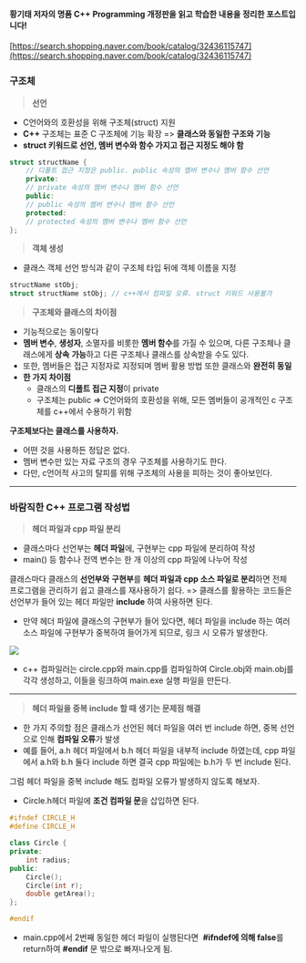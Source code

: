 
#### **황기태 저자의 **명품 C++ Programming 개정판을 읽고 학습한 내용을 정리한 포스트입니다!****

[https://search.shopping.naver.com/book/catalog/32436115747](https://search.shopping.naver.com/book/catalog/32436115747)

### **구조체**

> **선언**

- C언어와의 호환성을 위해 구조체(struct) 지원
- **C++** 구조체는 표준 C 구조체에 기능 확장 => **클래스와 동일한 구조와 기능**
- **struct 키워드로 선언, 멤버 변수와 함수 가지고 접근 지정도 해야 함**

```cpp
struct structName {
    // 디폴트 접근 지정은 public. public 속성의 멤버 변수나 멤버 함수 선언
    private:
    // private 속성의 멤버 변수나 멤버 함수 선언
    public:
    // public 속성의 멤버 변수나 멤버 함수 선언
    protected:
    // protected 속성의 멤버 변수나 멤버 함수 선언
};
```

> **객체 생성**

- 클래스 객체 선언 방식과 같이 구조체 타입 뒤에 객체 이름을 지정

```cpp
structName stObj;
struct structName stObj; // c++에서 컴파일 오류. struct 키워드 사용불가
```

> **구조체와 클래스의 차이점**

- 기능적으로는 동이랗다
- **멤버 변수**, **생성자**, 소멸자를 비롯한 **멤버 함수**를 가질 수 있으며, 다른 구조체나 클래스에게 **상속** **가능**하고 다른 구조체나 클래스를 상속받을 수도 있다.
- 또한, 멤버들은 접근 지정자로 지정되며 멤버 활용 방법 또한 클래스와 **완전히 동일** 
- **한 가지 차이점** 
    - 클래스의 **디폴트 접근 지정**이 private
    - 구조체는 public => C언어와의 호환성을 위해, 모든 멤버들이 공개적인 c 구조체를 c++에서 수용하기 위함

**구조체보다는 클래스를 사용하자.**

- 어떤 것을 사용하든 정답은 없다.
- 멤버 변수만 있는 자료 구조의 경우 구조체를 사용하기도 한다.
- 다만, c언어적 사고의 탈피를 위해 구조체의 사용을 피하는 것이 좋아보인다.

---

### **바람직한 C++ 프로그램 작성법**

> **헤더 파일과 cpp 파일 분리**

- 클래스마다 선언부는 **헤더 파일**에, 구현부는 cpp 파일에 분리하여 작성
- main() 등 함수나 전역 변수는 한 개 이상의 cpp 파일에 나누어 작성

클래스마다 클래스의 **선언부와** **구현부**를 **헤더 파일과 cpp 소스 파일로 분리**하면 전체 프로그램을 관리하기 쉽고 클래스를 재사용하기 쉽다. => 클래스를 활용하는 코드들은 선언부가 들어 있는 헤더 파일만 **include** 하여 사용하면 된다.

- 만약 헤더 파일에 클래스의 구현부가 들어 있다면, 헤더 파일을 include 하는 여러 소스 파일에 구현부가 중복하여 들어가게 되므로, 링크 시 오류가 발생한다.

![](https://blog.kakaocdn.net/dn/bqlE7k/btsA9Qgc9eC/KKh8Qt1cZuTwL5U093VI2k/img.png)

- c++ 컴파일러는 circle.cpp와 main.cpp를 컴파일하여 Circle.obj와 main.obj를 각각 생성하고, 이들을 링크하여 main.exe 실행 파일을 만든다.

---

> **헤더 파일을 중복 include 할 때 생기는 문제점 해결**

- 한 가지 주의할 점은 클래스가 선언된 헤더 파일을 여러 번 include 하면, 중복 선언으로 인해 **컴파일 오류**가 발생
- 예를 들어, a.h 헤더 파일에서 b.h 헤더 파일을 내부적 include 하였는데, cpp 파일에서 a.h와 b.h 둘다 include 하면 결국 cpp 파일에는 b.h가 두 번 include 된다.

그럼 헤더 파일을 중복 include 해도 컴파일 오류가 발생하지 않도록 해보자.

- Circle.h헤더 파일에 **조건 컴파일 문**을 삽입하면 된다.

```cpp
#ifndef CIRCLE_H
#define CIRCLE_H

class Circle {
private:
	int radius;
public:
	Circle();
	Circle(int r);
	double getArea();
};

#endif
```

- main.cpp에서 2번째 동일한 헤더 파일이 실행된다면  **#ifndef에 의해 false**를 return하여 **#endif** 문 밖으로 빠져나오게 됨.